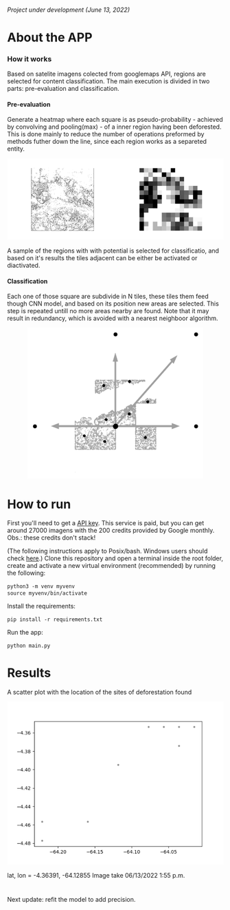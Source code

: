 ###### Project under development (June 13, 2022)

# About the APP
### How it works
Based on satelite imagens colected from googlemaps API, regions are selected for content classification. The main execution is divided in two parts: pre-evaluation and classification.

#### Pre-evaluation
Generate a heatmap where each square is as pseudo-probability - achieved by convolving and pooling(max) - of a inner region having been deforested. This is done mainly to reduce the number of operations preformed by methods futher down the line, since each region works as a separeted entity.

![Figure_1.png](https://github.com/PedroFrias/amazonian_rainforest_survey/blob/main/imgs/Figure_1.png)

A sample of the regions with with potential is selected for classificatio, and based on it's results the tiles adjacent can be either be activated or diactivated.

#### Classification
Each one of those square are subdivide in N tiles, these tiles them feed though CNN model, and based on its position new areas are selected. This step is repeated untill no more areas nearby are found. Note that it may result in redundancy, which is avoided with a nearest neighboor algorithm.

<p align="center">
  <img src="https://github.com/PedroFrias/amazonian_rainforest_survey/blob/main/imgs/Figure_2.png">
</p>

# How to run
 
First you'll need to get a [API key](https://console.cloud.google.com/apis). This service is paid, but you can get around 27000 imagens with the 200 credits provided by Google monthly. Obs.: these credits don't stack!

(The following instructions apply to Posix/bash. Windows users should check [here](https://docs.python.org/3/library/venv.html).)
Clone this repository and open a terminal inside the root folder, create and activate a new virtual environment (recommended) by running the following:
```
python3 -m venv myvenv
source myvenv/bin/activate
```
Install the requirements:
```
pip install -r requirements.txt
```
Run the app:
```
python main.py
```
# Results
A scatter plot with the location of the sites of deforestation found

<p align="center">
  <img src="https://github.com/PedroFrias/amazonian_rainforest_survey/blob/main/imgs/Figure_3.png">
</p>

lat, lon = -4.36391, -64.12855 Image take 06/13/2022 1:55 p.m.
#
Next update: refit the model to add precision.
